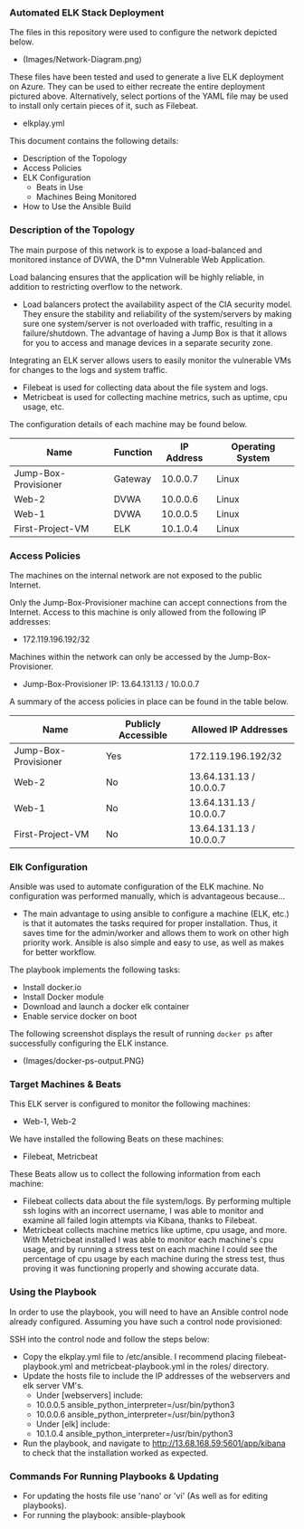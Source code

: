 ### Automated ELK Stack Deployment

The files in this repository were used to configure the network depicted below.
- (Images/Network-Diagram.png) 

These files have been tested and used to generate a live ELK deployment on Azure. They can be used to either recreate the entire deployment pictured above. Alternatively, select portions of the YAML file may be used to install only certain pieces of it, such as Filebeat.
- elkplay.yml

This document contains the following details:
- Description of the Topology
- Access Policies
- ELK Configuration
  - Beats in Use
  - Machines Being Monitored
- How to Use the Ansible Build


### Description of the Topology

The main purpose of this network is to expose a load-balanced and monitored instance of DVWA, the D*mn Vulnerable Web Application.

Load balancing ensures that the application will be highly reliable, in addition to restricting overflow to the network.
- Load balancers protect the availability aspect of the CIA security model.  They ensure the stability and reliability of the system/servers by making
  sure one system/server is not overloaded with traffic, resulting in a failure/shutdown.  The advantage of having a Jump Box is that it allows for you
  to access and manage devices in a separate security zone.

Integrating an ELK server allows users to easily monitor the vulnerable VMs for changes to the logs and system traffic.
- Filebeat is used for collecting data about the file system and logs.
- Metricbeat is used for collecting machine metrics, such as uptime, cpu usage, etc.

The configuration details of each machine may be found below.

| Name                 | Function | IP Address | Operating System |
|----------------------|----------|------------|------------------|
| Jump-Box-Provisioner | Gateway  | 10.0.0.7   | Linux            |
| Web-2                | DVWA     | 10.0.0.6   | Linux            |
| Web-1                | DVWA     | 10.0.0.5   | Linux            |
| First-Project-VM     | ELK      | 10.1.0.4   | Linux            |

### Access Policies

The machines on the internal network are not exposed to the public Internet. 

Only the Jump-Box-Provisioner machine can accept connections from the Internet. Access to this machine is only allowed from the following IP addresses:
- 172.119.196.192/32

Machines within the network can only be accessed by the Jump-Box-Provisioner.
- Jump-Box-Provisioner IP: 13.64.131.13 / 10.0.0.7

A summary of the access policies in place can be found in the table below.

| Name                 | Publicly Accessible | Allowed IP Addresses    |
|----------------------|---------------------|-------------------------|
| Jump-Box-Provisioner | Yes                 | 172.119.196.192/32      |
| Web-2                | No                  | 13.64.131.13 / 10.0.0.7 |
| Web-1                | No                  | 13.64.131.13 / 10.0.0.7 |
| First-Project-VM     | No                  | 13.64.131.13 / 10.0.0.7 |

### Elk Configuration

Ansible was used to automate configuration of the ELK machine. No configuration was performed manually, which is advantageous because...
- The main advantage to using ansible to configure a machine (ELK, etc.) is that it automates the tasks required for proper installation.  Thus, it saves time for the admin/worker and allows 
  them to work on other high priority work.  Ansible is also simple and easy to use, as well as makes for better workflow. 

The playbook implements the following tasks:
- Install docker.io
- Install Docker module
- Download and launch a docker elk container
- Enable service docker on boot

The following screenshot displays the result of running `docker ps` after successfully configuring the ELK instance.
- (Images/docker-ps-output.PNG)

### Target Machines & Beats
This ELK server is configured to monitor the following machines:
- Web-1, Web-2

We have installed the following Beats on these machines:
- Filebeat, Metricbeat

These Beats allow us to collect the following information from each machine:
- Filebeat collects data about the file system/logs.  By performing multiple ssh logins with an incorrect username, I was able to monitor and examine all failed login attempts via Kibana, thanks to Filebeat.
- Metricbeat collects machine metrics like uptime, cpu usage, and more.  With Metricbeat installed I was able to monitor each machine's cpu usage, and by running a stress test on each machine I could
  see the percentage of cpu usage by each machine during the stress test, thus proving it was functioning properly and showing accurate data. 

### Using the Playbook
In order to use the playbook, you will need to have an Ansible control node already configured. Assuming you have such a control node provisioned: 

SSH into the control node and follow the steps below:
- Copy the elkplay.yml file to /etc/ansible.  I recommend placing filebeat-playbook.yml and metricbeat-playbook.yml in the roles/ directory.
- Update the hosts file to include the IP addresses of the webservers and elk server VM's.  
  - Under [webservers] include:
   - 10.0.0.5 ansible_python_interpreter=/usr/bin/python3
   - 10.0.0.6 ansible_python_interpreter=/usr/bin/python3
  - Under [elk] include: 
   - 10.1.0.4 ansible_python_interpreter=/usr/bin/python3
- Run the playbook, and navigate to http://13.68.168.59:5601/app/kibana to check that the installation worked as expected.

### Commands For Running Playbooks & Updating
- For updating the hosts file use 'nano' or 'vi' (As well as for editing playbooks).
- For running the playbook: ansible-playbook <playbook> 
